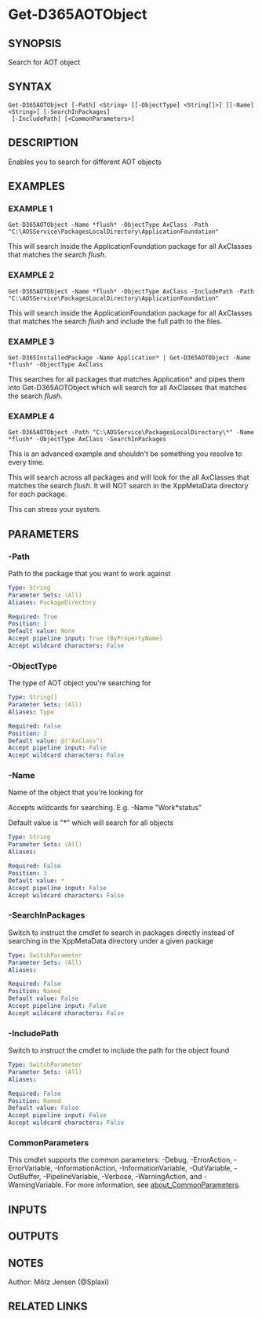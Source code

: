 ﻿---
external help file: d365fo.tools-help.xml
Module Name: d365fo.tools
online version:
schema: 2.0.0
---

# Get-D365AOTObject

## SYNOPSIS
Search for AOT object

## SYNTAX

```
Get-D365AOTObject [-Path] <String> [[-ObjectType] <String[]>] [[-Name] <String>] [-SearchInPackages]
 [-IncludePath] [<CommonParameters>]
```

## DESCRIPTION
Enables you to search for different AOT objects

## EXAMPLES

### EXAMPLE 1
```
Get-D365AOTObject -Name *flush* -ObjectType AxClass -Path "C:\AOSService\PackagesLocalDirectory\ApplicationFoundation"
```

This will search inside the ApplicationFoundation package for all AxClasses that matches the search *flush*.

### EXAMPLE 2
```
Get-D365AOTObject -Name *flush* -ObjectType AxClass -IncludePath -Path "C:\AOSService\PackagesLocalDirectory\ApplicationFoundation"
```

This will search inside the ApplicationFoundation package for all AxClasses that matches the search *flush* and include the full path to the files.

### EXAMPLE 3
```
Get-D365InstalledPackage -Name Application* | Get-D365AOTObject -Name *flush* -ObjectType AxClass
```

This searches for all packages that matches Application* and pipes them into Get-D365AOTObject which will search for all AxClasses that matches the search *flush*.

### EXAMPLE 4
```
Get-D365AOTObject -Path "C:\AOSService\PackagesLocalDirectory\*" -Name *flush* -ObjectType AxClass -SearchInPackages
```

This is an advanced example and shouldn't be something you resolve to every time.

This will search across all packages and will look for the all AxClasses that matches the search *flush*.
It will NOT search in the XppMetaData directory for each package.

This can stress your system.

## PARAMETERS

### -Path
Path to the package that you want to work against

```yaml
Type: String
Parameter Sets: (All)
Aliases: PackageDirectory

Required: True
Position: 1
Default value: None
Accept pipeline input: True (ByPropertyName)
Accept wildcard characters: False
```

### -ObjectType
The type of AOT object you're searching for

```yaml
Type: String[]
Parameter Sets: (All)
Aliases: Type

Required: False
Position: 2
Default value: @("AxClass")
Accept pipeline input: False
Accept wildcard characters: False
```

### -Name
Name of the object that you're looking for

Accepts wildcards for searching.
E.g.
-Name "Work*status"

Default value is "*" which will search for all objects

```yaml
Type: String
Parameter Sets: (All)
Aliases:

Required: False
Position: 3
Default value: *
Accept pipeline input: False
Accept wildcard characters: False
```

### -SearchInPackages
Switch to instruct the cmdlet to search in packages directly instead
of searching in the XppMetaData directory under a given package

```yaml
Type: SwitchParameter
Parameter Sets: (All)
Aliases:

Required: False
Position: Named
Default value: False
Accept pipeline input: False
Accept wildcard characters: False
```

### -IncludePath
Switch to instruct the cmdlet to include the path for the object found

```yaml
Type: SwitchParameter
Parameter Sets: (All)
Aliases:

Required: False
Position: Named
Default value: False
Accept pipeline input: False
Accept wildcard characters: False
```

### CommonParameters
This cmdlet supports the common parameters: -Debug, -ErrorAction, -ErrorVariable, -InformationAction, -InformationVariable, -OutVariable, -OutBuffer, -PipelineVariable, -Verbose, -WarningAction, and -WarningVariable. For more information, see [about_CommonParameters](http://go.microsoft.com/fwlink/?LinkID=113216).

## INPUTS

## OUTPUTS

## NOTES
Author: Mötz Jensen (@Splaxi)

## RELATED LINKS

